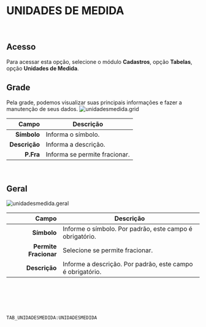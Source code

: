 # UNIDADES DE MEDIDA
<br>

## Acesso
Para acessar esta opção, selecione o módulo **Cadastros**, opção **Tabelas**, opção **Unidades de Medida**.
<br>

## Grade
Pela grade, podemos visualizar suas principais informações e fazer a manutenção de seus dados.
![unidadesmedida.grid](https://raw.githubusercontent.com/netforcews/docs-erp/master/cadastros/imagens/unidadesmedida.grid.png)

Campo | Descrição
--:|---
**Símbolo** | Informa o símbolo.
**Descrição** | Informa a descrição.
**P.Fra** | Informa se permite fracionar.
<br>

## Geral
![unidadesmedida.geral](https://raw.githubusercontent.com/netforcews/docs-erp/master/cadastros/imagens/unidadesmedida.geral.png)

Campo | Descrição
--:|---
**Símbolo** | Informe o símbolo. Por padrão, este campo é obrigatório.
**Permite Fracionar** | Selecione se permite fracionar.
**Descrição** | Informe a descrição. Por padrão, este campo é obrigatório.
<br>
<br>
<br>
<br>

```TAB_UNIDADESMEDIDA:UNIDADESMEDIDA```
